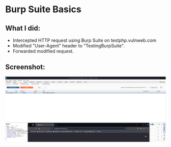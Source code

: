 # Burp Suite Basics

## What I did:

-   Intercepted HTTP request using Burp Suite on testphp.vulnweb.com
-   Modified "User-Agent" header to "TestingBurpSuite".
-   Forwarded modified request.

## Screenshot:

![Burp Suite Intercept](Screenshot%202025-05-26%20171126.png)
